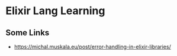 # Elixir Lang Learning

## Some Links

- https://michal.muskala.eu/post/error-handling-in-elixir-libraries/

